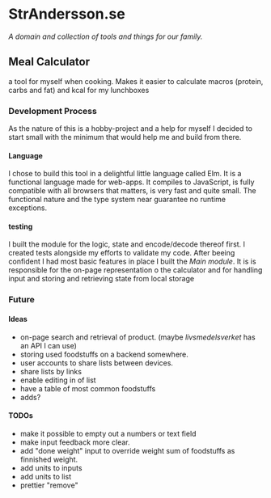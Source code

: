   # StrAndersson.se
_A domain and collection of tools and things for our family._


## Meal Calculator
 a tool for myself when cooking. Makes it easier to calculate macros (protein, carbs and fat) and kcal for my lunchboxes

 

 ### Development Process
 As the nature of this is a hobby-project and a help for myself I decided to start small with the minimum that would help me and build from there. 

 #### Language
 I chose to build this tool in a delightful little language called Elm. It is a functional language made for web-apps. It compiles to JavaScript, is fully compatible with all browsers that matters, is very fast and quite small. The functional nature and the type system near guarantee no runtime exceptions. 

 #### testing 
 I built the module for the logic, state and encode/decode thereof first. I created tests alongside my efforts to validate my code. After beeing confident I had most basic features in place I built the _Main module_. It is is responsible for the on-page representation o the calculator and for handling input and storing and retrieving state from local storage 

### Future
#### Ideas
- on-page search and retrieval of product. (maybe _livsmedelsverket_ has an API I can use)
- storing used foodstuffs on a backend somewhere. 
- user accounts to share lists between devices.
- share lists by links
- enable editing in of list
- have a table of most common foodstuffs
- adds?


#### TODOs
- make it possible to empty out a numbers or text field
- make input feedback more clear.
- add "done weight" input to override weight sum of foodstuffs as finnished weight.
- add units to inputs
- add units to list
- prettier "remove"
  